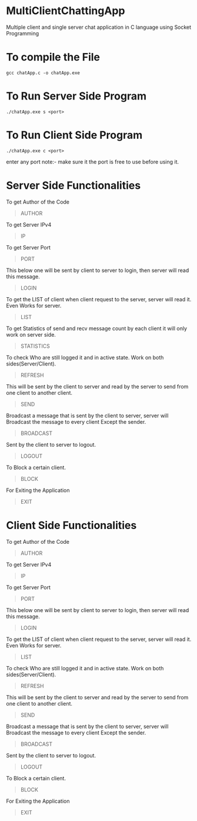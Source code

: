 # MultiClientChattingApp
Multiple client and single server chat application in C language using Socket Programming

# To compile the File
```
gcc chatApp.c -o chatApp.exe
```

# To Run Server Side Program
```
./chatApp.exe s <port>
```

# To Run Client Side Program
```
./chatApp.exe c <port>
```

<port> enter any port 
note:- make sure it the port is free to use before using it.


# Server Side Functionalities


To get Author of the Code
> AUTHOR


To get Server IPv4
> IP <IPV4>


To get Server Port
> PORT <PORT>


This below one will be sent by client to server to login, then server will read this message.
> LOGIN <IPv4> <Port> <Name>


To get the LIST of client when  client request to the server, server will read it. Even Works for server.
> LIST


To get Statistics of send and recv message count by each client it will only work on server side.
> STATISTICS


To check Who are still logged it and in active state. Work on both sides(Server/Client).
> REFRESH


This will be sent by the client to server and read by the server to send from one client to another client.
> SEND <Desti-IPV4> <msg>


Broadcast a message that is sent by the client to server, server will Broadcast the message to every client Except the sender.
> BROADCAST


Sent by the client to server to logout.
> LOGOUT


To Block a certain client.
> BLOCK <Ipv4>


For Exiting the Application
> EXIT



# Client Side Functionalities 


To get Author of the Code
> AUTHOR


To get Server IPv4
> IP <IPV4>


To get Server Port
> PORT <PORT>


This below one will be sent by client to server to login, then server will read this message.
> LOGIN <IPv4> <Port> <Name>


To get the LIST of client when  client request to the server, server will read it. Even Works for server.
> LIST


To check Who are still logged it and in active state. Work on both sides(Server/Client).
> REFRESH


This will be sent by the client to server and read by the server to send from one client to another client.
> SEND <Desti-IPV4> <msg>


Broadcast a message that is sent by the client to server, server will Broadcast the message to every client Except the sender.
> BROADCAST


Sent by the client to server to logout.
> LOGOUT


To Block a certain client.
> BLOCK <Ipv4>


For Exiting the Application
> EXIT
